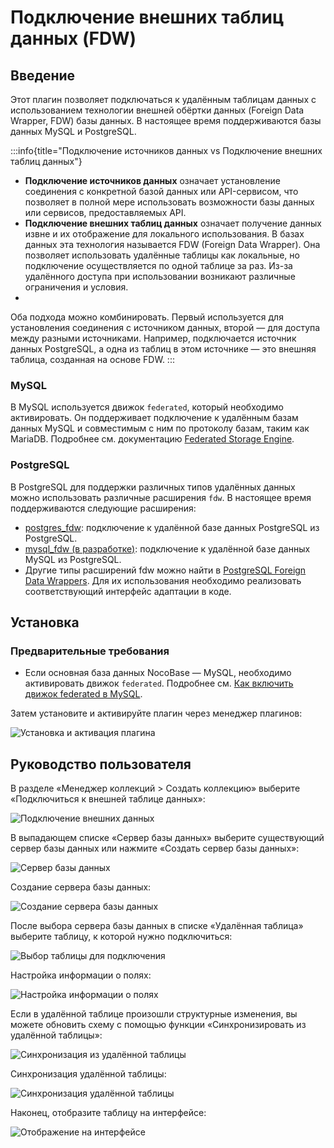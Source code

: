 # Подключение внешних таблиц данных (FDW)

<PluginInfo name="collection-fdw"></PluginInfo>

## Введение

Этот плагин позволяет подключаться к удалённым таблицам данных с использованием технологии внешней обёртки данных (Foreign Data Wrapper, FDW) базы данных. В настоящее время поддерживаются базы данных MySQL и PostgreSQL.

:::info{title="Подключение источников данных vs Подключение внешних таблиц данных"}
- **Подключение источников данных** означает установление соединения с конкретной базой данных или API-сервисом, что позволяет в полной мере использовать возможности базы данных или сервисов, предоставляемых API.
- **Подключение внешних таблиц данных** означает получение данных извне и их отображение для локального использования. В базах данных эта технология называется FDW (Foreign Data Wrapper). Она позволяет использовать удалённые таблицы как локальные, но подключение осуществляется по одной таблице за раз. Из-за удалённого доступа при использовании возникают различные ограничения и условия.
- 
Оба подхода можно комбинировать. Первый используется для установления соединения с источником данных, второй — для доступа между разными источниками. Например, подключается источник данных PostgreSQL, а одна из таблиц в этом источнике — это внешняя таблица, созданная на основе FDW.
:::

### MySQL

В MySQL используется движок `federated`, который необходимо активировать. Он поддерживает подключение к удалённым базам данных MySQL и совместимым с ним по протоколу базам, таким как MariaDB. Подробнее см. документацию [Federated Storage Engine](https://dev.mysql.com/doc/refman/8.0/en/federated-storage-engine.html).

### PostgreSQL

В PostgreSQL для поддержки различных типов удалённых данных можно использовать различные расширения `fdw`. В настоящее время поддерживаются следующие расширения:

- [postgres_fdw](https://www.postgresql.org/docs/current/postgres-fdw.html): подключение к удалённой базе данных PostgreSQL из PostgreSQL.
- [mysql_fdw (в разработке)](https://github.com/EnterpriseDB/mysql_fdw): подключение к удалённой базе данных MySQL из PostgreSQL.
- Другие типы расширений fdw можно найти в [PostgreSQL Foreign Data Wrappers](https://wiki.postgresql.org/wiki/Foreign_data_wrappers). Для их использования необходимо реализовать соответствующий интерфейс адаптации в коде.

## Установка

### Предварительные требования

- Если основная база данных NocoBase — MySQL, необходимо активировать движок `federated`. Подробнее см. [Как включить движок federated в MySQL](./enable-federated.md).

Затем установите и активируйте плагин через менеджер плагинов:

![Установка и активация плагина](https://static-docs.nocobase.com/f84276c5712851fb3ff33af3f1ff0f59.png)

## Руководство пользователя

В разделе «Менеджер коллекций > Создать коллекцию» выберите «Подключиться к внешней таблице данных»:

![Подключение внешних данных](https://static-docs.nocobase.com/029d946a6d067d1c35a39755219d623c.png)

В выпадающем списке «Сервер базы данных» выберите существующий сервер базы данных или нажмите «Создать сервер базы данных»:

![Сервер базы данных](https://static-docs.nocobase.com/766271708a911950a5599d60d6be4a4d.png)

Создание сервера базы данных:

![Создание сервера базы данных](https://static-docs.nocobase.com/1e357216e04cc4f200bd6212827281c8.png)

После выбора сервера базы данных в списке «Удалённая таблица» выберите таблицу, к которой нужно подключиться:

![Выбор таблицы для подключения](https://static-docs.nocobase.com/e91fd6152b52b4fc01b3808053cc8dc4.png)

Настройка информации о полях:

![Настройка информации о полях](https://static-docs.nocobase.com/e618fecc5fe327f6a495e61405e5f040.png)

Если в удалённой таблице произошли структурные изменения, вы можете обновить схему с помощью функции «Синхронизировать из удалённой таблицы»:

![Синхронизация из удалённой таблицы](https://static-docs.nocobase.com/3751a9a39f933889fb3fcc4d85a6f4ad.png)

Синхронизация удалённой таблицы:

![Синхронизация удалённой таблицы](https://static-docs.nocobase.com/13f18200e31ea223fdd8dadaff1e9d28.png)

Наконец, отобразите таблицу на интерфейсе:

![Отображение на интерфейсе](https://static-docs.nocobase.com/368fca27a99277d9360ca81350949357.png)

